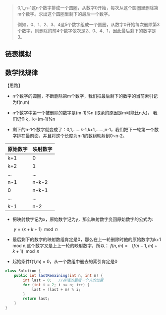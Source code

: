 > 0,1,,n-1这n个数字排成一个圆圈，从数字0开始，每次从这个圆圈里删除第m个数字。求出这个圆圈里剩下的最后一个数字。
>
> 例如，0、1、2、3、4这5个数字组成一个圆圈，从数字0开始每次删除第3个数字，则删除的前4个数字依次是2、0、4、1，因此最后剩下的数字是3。

## 链表模拟

## 数学找规律

【思路】

- n个数字的圆圈，不断删除第m个数字，我们把最后剩下的数字的当前索引记为f(n,m)

- n个数字中第一个被删除的数字是(m-1)%n (取余的原因是m可能比n大)， 我们记作k，k=(m-1)%n

- 剩下的n-1个数字就变成了：0,1,……k-1,k+1,……,n-1，我们把下一轮第一个数字排在最前面，并且将这个长度为n-1的数组映射到0~n-2。

| 原始数字 | 映射数字 |
| -------- | -------- |
| k+1      | 0        |
| k+2      | 1        |
| ...      | ...      |
| n-1      | n-k-2    |
| 0        | n-k-1    |
| ...      | ...      |
| k-1      | n-2      |

- 把映射数字记为x，原始数字记为y，那么映射数字变回原始数字的公式为:

  ​																	$y = (x+k+1) \mod n$

- 最后剩下的数字的映射数组肯定是0，那么在上一轮删除时他的原始数字为k+1 mod n,这个数字又是上上一轮的映射数字，所以：
                                                          $f(n,m) =（f(n-1,m)+k+1)\mod n$

- 起始条件f(1,m) = 0，从一个数组中删去的索引肯定是0

```java
class Solution {
    public int lastRemaining(int n, int m) {
        int last = 0;   //存活的最后一个人的位置
        for (int i = 2; i <= n; i++) {
            last = (last + m) % i;
        }
        return last;
    }
}
```



